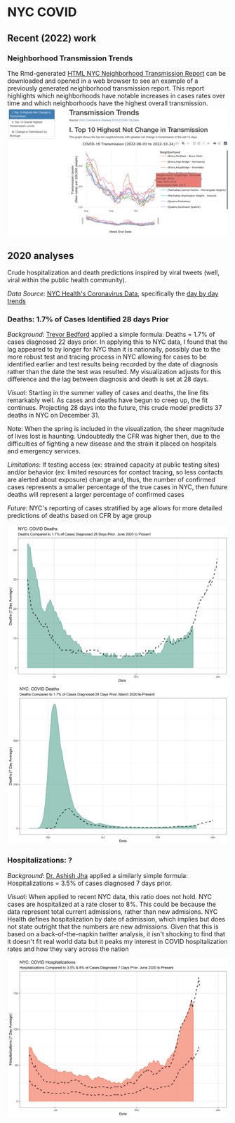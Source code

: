 # NYC COVID

## Recent (2022) work

### Neighborhood Transmission Trends
The Rmd-generated [HTML NYC Neighborhood Transmission Report](https://github.com/stklem/nyc_covid/blob/main/TransmissionTrendsClean.html) can be downloaded and opened in a web browser to see an example of a previously generated neighborhood transmission report. This report highlights which neighborhoods have notable increases in cases rates over time and which neighborhoods have the highest overall transmission. 
![Example Transmission report](https://github.com/stklem/nyc_covid/blob/main/neighborhood_transmission_increase_20221024.png)

## 2020 analyses

Crude hospitalization and death predictions inspired by viral tweets (well, viral within the public health community).

*Data Source*: [NYC Health's Coronavirus Data](https://github.com/nychealth/coronavirus-data), specifically the [day by day trends](https://github.com/nychealth/coronavirus-data/blob/master/trends/data-by-day.csv)

### Deaths: 1.7% of Cases Identified 28 days Prior

*Background*: [Trevor Bedford](https://twitter.com/trvrb/status/1334684100565725195?s=20) applied a simple formula: Deaths = 1.7% of cases diagnosed 22 days prior. In applying this to NYC data, I found that the lag appeared to by longer for NYC than it is nationally, possibly due to the more robust test and tracing process in NYC allowing for cases to be identified earlier and test results being recorded by the date of diagnosis rather than the date the test was resulted. My visualization adjusts for this difference and the lag between diagnosis and death is set at 28 days. 

*Visual*: Starting in the summer valley of cases and deaths, the line fits remarkably well. As cases and deaths have begun to creep up, the fit continues. Projecting 28 days into the future, this crude model predicts 37 deaths in NYC on December 31. 

Note: When the spring is included in the visualization, the sheer magnitude of lives lost is haunting. Undoubtedly the CFR was higher then, due to the difficulties of fighting a new disease and the strain it placed on hospitals and emergency services. 

*Limitations*: If testing access (ex: strained capacity at public testing sites) and/or behavior (ex: limited resources for contact tracing, so less contacts are alerted about exposure) change and, thus, the number of confirmed cases represents a smaller percentage of the true cases in NYC, then future deaths will represent a larger percentage of confirmed cases

*Future*: NYC's reporting of cases stratified by age allows for more detailed predictions of deaths based on CFR by age group

![Crude Mortality Estimates](output/nyc_mortality_prediction.png)
![Crude Mortality Estimates Including Spring](output/nyc_mortality_prediction_all.png)


### Hospitalizations: ?

*Background*: [Dr. Ashish Jha](https://twitter.com/ashishkjha/status/1333636842307137537?s=20) applied a similarly simple formula: Hospitalizations = 3.5% of cases diagnosed 7 days prior. 

*Visual*: When applied to recent NYC data, this ratio does not hold. NYC cases are hospitalized at a rate closer to 8%. This could be because the data represent total current admissions, rather than new admisions. NYC Health defines hospitalization by date of admission, which implies but does not state outright that the numbers are new admissions. Given that this is based on a back-of-the-napkin twitter analysis, it isn't shocking to find that it doesn't fit real world data but it peaks my interest in COVID hospitalization rates and how they vary across the nation

![Crude Hospitalization Estimates](output/nyc_hospitalization_prediction.png)
